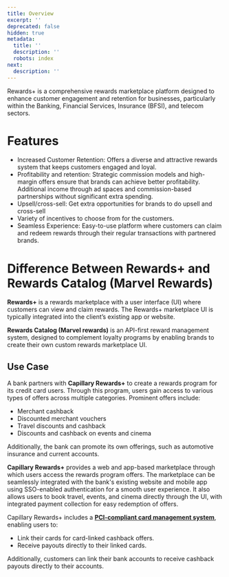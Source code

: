 ```yaml
---
title: Overview
excerpt: ''
deprecated: false
hidden: true
metadata:
  title: ''
  description: ''
  robots: index
next:
  description: ''
---
```

Rewards+  is a comprehensive rewards marketplace platform designed to enhance customer engagement and retention for businesses, particularly within the Banking, Financial Services, Insurance (BFSI), and telecom sectors.

# Features

* Increased Customer Retention: Offers a diverse and attractive rewards system that keeps customers engaged and loyal.
* Profitability and retention: Strategic commission models and high-margin offers ensure that brands can achieve better profitability. Additional income through ad spaces and commission-based partnerships without significant extra spending.
* Upsell/cross-sell: Get extra opportunities for brands to do upsell and cross-sell
* Variety of incentives to choose from for the customers.
* Seamless Experience: Easy-to-use platform where customers can claim and redeem rewards through their regular transactions with partnered brands.

# Difference Between Rewards+ and Rewards Catalog (Marvel Rewards)

**Rewards+** is a rewards marketplace with a user interface (UI) where customers can view and claim rewards. The Rewards+ marketplace UI is typically integrated into the client’s existing app or website.

**Rewards Catalog (Marvel rewards)** is an API-first reward management system, designed to complement loyalty programs by enabling brands to create their own custom rewards marketplace UI.

## Use Case

A bank partners with **Capillary Rewards+** to create a rewards program for its credit card users. Through this program, users gain access to various types of offers across multiple categories. Prominent offers include:  

* Merchant cashback  
* Discounted merchant vouchers  
* Travel discounts and cashback  
* Discounts and cashback on events and cinema  

Additionally, the bank can promote its own offerings, such as automotive insurance and current accounts.

**Capillary Rewards+** provides a web and app-based marketplace through which users access the rewards program offers. The marketplace can be seamlessly integrated with the bank's existing website and mobile app using SSO-enabled authentication for a smooth user experience. It also allows users to book travel, events, and cinema directly through the UI, with integrated payment collection for easy redemption of offers.

Capillary Rewards+ includes a [**PCI-compliant card management system**](https://www.pcisecuritystandards.org/), enabling users to:  

* Link their cards for card-linked cashback offers.  
* Receive payouts directly to their linked cards.  

Additionally, customers can link their bank accounts to receive cashback payouts directly to their accounts.
